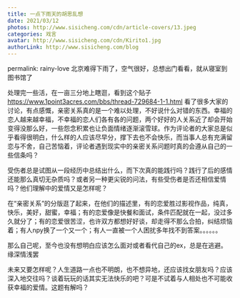 ```yaml
---
title: 一点下雨天的胡思乱想
date: 2021/03/12
photos: http://www.sisicheng.com/cdn/article-covers/13.jpeg
categories: 戏言
avatar: http://www.sisicheng.com/cdn/Kirito1.jpg
authorLink: http://www.sisicheng.com/blog
---
```

permalink: rainy-love
北京难得下雨了，空气很好，总想出门看看，就从寝室到图书馆了

处理完一些活，在一亩三分地上瞎逛，看到这个贴子 https://www.1point3acres.com/bbs/thread-729684-1-1.html  看了很多大家的讨论，有点感慨，亲密关系真的是一个难以处理，不好说什么对错的东西。幸福的恋人越来越幸福，不幸福的恋人们各有各的问题，两个好好的人关系近了却会开始变得没那么好，一些怨念积累也让负面情绪逐渐滚雪球。作为评论者的大家总是似乎看得很明白，什么样的人应该尽早分，撑下去也不会快乐，而当事人总有充满留恋与不舍，自己苦恼着，评论者遇到现实中的亲密关系问题时真的会遵从自己的一些信条吗？

受伤者总是试图从一段经历中总结出什么，而下次真的能践行吗？践行了后的感情还能那么真切无杂质吗？或者另一种更尖锐的问法，有些受伤者是否还相信爱情吗？他们理解中的爱情又是怎样呢？

在“亲密关系”的分版逛了起来，在他们的描述里，有的恋爱胜过影视作品，纯真，快乐，美好，甜蜜，幸福；有的恋爱像是快餐和面试，条件匹配就在一起，没过多久就分了；有的恋爱很苦涩，也许双方都想好好谈，却走得不那么合拍，纠结烦恼着；有人npy换了一个又一个；有人一直被一个人困扰多年找不到答案。。。。。。

那么自己呢，至今也没有想明白应该怎么面对或者看代自己的ex，总是在逃避。缘深情浅罢

未来又要怎样呢？人生道路一点也不明朗，也不想异地，还应该找女朋友吗？应该深入地交往吗？谈着玩玩的话其实无法快乐的吧？可是不试着与人相处也不可能收获幸福的爱情。这题有解吗？

